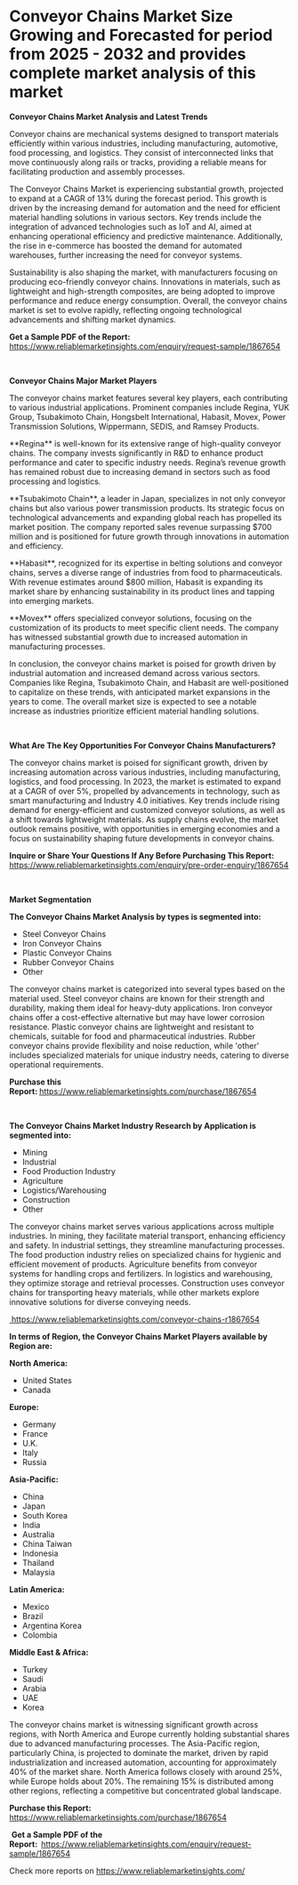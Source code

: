<p><h1>Conveyor Chains Market Size Growing and Forecasted for period from 2025 - 2032 and provides complete market analysis of this market</h1></p><p><strong>Conveyor Chains Market Analysis and Latest Trends</strong></p>
<p><p>Conveyor chains are mechanical systems designed to transport materials efficiently within various industries, including manufacturing, automotive, food processing, and logistics. They consist of interconnected links that move continuously along rails or tracks, providing a reliable means for facilitating production and assembly processes.</p><p>The Conveyor Chains Market is experiencing substantial growth, projected to expand at a CAGR of 13% during the forecast period. This growth is driven by the increasing demand for automation and the need for efficient material handling solutions in various sectors. Key trends include the integration of advanced technologies such as IoT and AI, aimed at enhancing operational efficiency and predictive maintenance. Additionally, the rise in e-commerce has boosted the demand for automated warehouses, further increasing the need for conveyor systems.</p><p>Sustainability is also shaping the market, with manufacturers focusing on producing eco-friendly conveyor chains. Innovations in materials, such as lightweight and high-strength composites, are being adopted to improve performance and reduce energy consumption. Overall, the conveyor chains market is set to evolve rapidly, reflecting ongoing technological advancements and shifting market dynamics.</p></p>
<p><strong>Get a Sample PDF of the Report:&nbsp;</strong> <a href="https://www.reliablemarketinsights.com/enquiry/request-sample/1867654?utm_campaign=3507&utm_medium=2&utm_source=Github&utm_content=ia&utm_term=10042025&utm_id=conveyor-chains">https://www.reliablemarketinsights.com/enquiry/request-sample/1867654</a></p>
<p>&nbsp;</p>
<p><strong>Conveyor Chains Major Market Players</strong></p>
<p><p>The conveyor chains market features several key players, each contributing to various industrial applications. Prominent companies include Regina, YUK Group, Tsubakimoto Chain, Hongsbelt International, Habasit, Movex, Power Transmission Solutions, Wippermann, SEDIS, and Ramsey Products.</p><p>**Regina** is well-known for its extensive range of high-quality conveyor chains. The company invests significantly in R&D to enhance product performance and cater to specific industry needs. Regina’s revenue growth has remained robust due to increasing demand in sectors such as food processing and logistics.</p><p>**Tsubakimoto Chain**, a leader in Japan, specializes in not only conveyor chains but also various power transmission products. Its strategic focus on technological advancements and expanding global reach has propelled its market position. The company reported sales revenue surpassing $700 million and is positioned for future growth through innovations in automation and efficiency.</p><p>**Habasit**, recognized for its expertise in belting solutions and conveyor chains, serves a diverse range of industries from food to pharmaceuticals. With revenue estimates around $800 million, Habasit is expanding its market share by enhancing sustainability in its product lines and tapping into emerging markets.</p><p>**Movex** offers specialized conveyor solutions, focusing on the customization of its products to meet specific client needs. The company has witnessed substantial growth due to increased automation in manufacturing processes.</p><p>In conclusion, the conveyor chains market is poised for growth driven by industrial automation and increased demand across various sectors. Companies like Regina, Tsubakimoto Chain, and Habasit are well-positioned to capitalize on these trends, with anticipated market expansions in the years to come. The overall market size is expected to see a notable increase as industries prioritize efficient material handling solutions.</p></p>
<p>&nbsp;</p>
<p><strong>What Are The Key Opportunities For Conveyor Chains Manufacturers?</strong></p>
<p><p>The conveyor chains market is poised for significant growth, driven by increasing automation across various industries, including manufacturing, logistics, and food processing. In 2023, the market is estimated to expand at a CAGR of over 5%, propelled by advancements in technology, such as smart manufacturing and Industry 4.0 initiatives. Key trends include rising demand for energy-efficient and customized conveyor solutions, as well as a shift towards lightweight materials. As supply chains evolve, the market outlook remains positive, with opportunities in emerging economies and a focus on sustainability shaping future developments in conveyor chains.</p></p>
<p><strong>Inquire or Share Your Questions If Any Before Purchasing This Report:</strong> <a href="https://www.reliablemarketinsights.com/enquiry/pre-order-enquiry/1867654?utm_campaign=3507&utm_medium=2&utm_source=Github&utm_content=ia&utm_term=10042025&utm_id=conveyor-chains">https://www.reliablemarketinsights.com/enquiry/pre-order-enquiry/1867654</a></p>
<p>&nbsp;</p>
<p><strong>Market Segmentation</strong></p>
<p><strong>The Conveyor Chains Market Analysis by types is segmented into:</strong></p>
<p><ul><li>Steel Conveyor Chains</li><li>Iron Conveyor Chains</li><li>Plastic Conveyor Chains</li><li>Rubber Conveyor Chains</li><li>Other</li></ul></p>
<p><p>The conveyor chains market is categorized into several types based on the material used. Steel conveyor chains are known for their strength and durability, making them ideal for heavy-duty applications. Iron conveyor chains offer a cost-effective alternative but may have lower corrosion resistance. Plastic conveyor chains are lightweight and resistant to chemicals, suitable for food and pharmaceutical industries. Rubber conveyor chains provide flexibility and noise reduction, while 'other' includes specialized materials for unique industry needs, catering to diverse operational requirements.</p></p>
<p><strong>Purchase this Report:&nbsp;</strong><a href="https://www.reliablemarketinsights.com/purchase/1867654?utm_campaign=3507&utm_medium=2&utm_source=Github&utm_content=ia&utm_term=10042025&utm_id=conveyor-chains">https://www.reliablemarketinsights.com/purchase/1867654</a></p>
<p>&nbsp;</p>
<p><strong>The Conveyor Chains Market Industry Research by Application is segmented into:</strong></p>
<p><ul><li>Mining</li><li>Industrial</li><li>Food Production Industry</li><li>Agriculture</li><li>Logistics/Warehousing</li><li>Construction</li><li>Other</li></ul></p>
<p><p>The conveyor chains market serves various applications across multiple industries. In mining, they facilitate material transport, enhancing efficiency and safety. In industrial settings, they streamline manufacturing processes. The food production industry relies on specialized chains for hygienic and efficient movement of products. Agriculture benefits from conveyor systems for handling crops and fertilizers. In logistics and warehousing, they optimize storage and retrieval processes. Construction uses conveyor chains for transporting heavy materials, while other markets explore innovative solutions for diverse conveying needs.</p></p>
<p><a href="https://www.reliablemarketinsights.com/conveyor-chains-r1867654?utm_campaign=3507&utm_medium=2&utm_source=Github&utm_content=ia&utm_term=10042025&utm_id=conveyor-chains">&nbsp;https://www.reliablemarketinsights.com/conveyor-chains-r1867654</a></p>
<p><strong>In terms of Region, the Conveyor Chains Market Players available by Region are:</strong></p>
<p>
    <p> <strong> North America: </strong>
        <ul>
            <li>United States</li>
            <li>Canada</li>
        </ul>
        </p> 
    <p> <strong> Europe: </strong>
        <ul>
            <li>Germany</li>
            <li>France</li>
            <li>U.K.</li>
            <li>Italy</li>
            <li>Russia</li>
        </ul>
        </p> 
    <p> <strong> Asia-Pacific: </strong>
        <ul>
            <li>China</li>
            <li>Japan</li>
            <li>South Korea</li>
            <li>India</li>
            <li>Australia</li>
            <li>China Taiwan</li>
            <li>Indonesia</li>
            <li>Thailand</li>
            <li>Malaysia</li>
        </ul>
        </p> 
    <p> <strong> Latin America: </strong>
        <ul>
            <li>Mexico</li>
            <li>Brazil</li>
            <li>Argentina Korea</li>
            <li>Colombia</li>
        </ul>
        </p> 
    <p> <strong> Middle East & Africa: </strong>
        <ul>
            <li>Turkey</li>
            <li>Saudi</li>
            <li>Arabia</li>
            <li>UAE</li>
            <li>Korea</li>
        </ul>
    </p>
    </p>
<p><p>The conveyor chains market is witnessing significant growth across regions, with North America and Europe currently holding substantial shares due to advanced manufacturing processes. The Asia-Pacific region, particularly China, is projected to dominate the market, driven by rapid industrialization and increased automation, accounting for approximately 40% of the market share. North America follows closely with around 25%, while Europe holds about 20%. The remaining 15% is distributed among other regions, reflecting a competitive but concentrated global landscape.</p></p>
<p><strong>Purchase this Report: </strong><a href="https://www.reliablemarketinsights.com/purchase/1867654?utm_campaign=3507&utm_medium=2&utm_source=Github&utm_content=ia&utm_term=10042025&utm_id=conveyor-chains">https://www.reliablemarketinsights.com/purchase/1867654</a></p>
<p>&nbsp;<strong>Get a Sample PDF of the Report:&nbsp;&nbsp;</strong><a href="https://www.reliablemarketinsights.com/enquiry/request-sample/1867654?utm_campaign=3507&utm_medium=2&utm_source=Github&utm_content=ia&utm_term=10042025&utm_id=conveyor-chains">https://www.reliablemarketinsights.com/enquiry/request-sample/1867654</a></p>
<p><strong></strong></p>
<p>Check more reports on <a href="https://www.reliablemarketinsights.com/?utm_campaign=3507&utm_medium=2&utm_source=Github&utm_content=ia&utm_term=10042025&utm_id=conveyor-chains">https://www.reliablemarketinsights.com/</a></p>